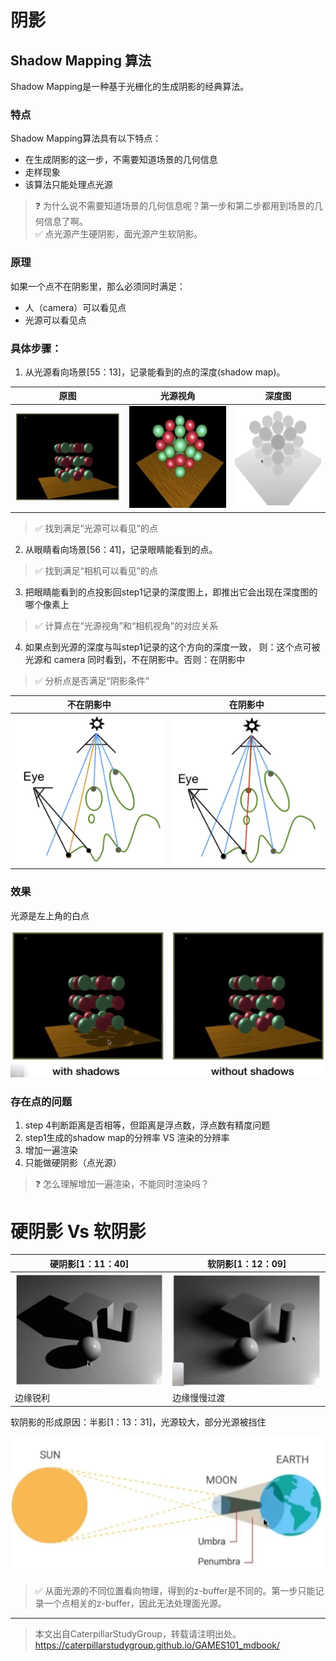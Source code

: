 # 阴影

## Shadow Mapping 算法

Shadow Mapping是一种基于光栅化的生成阴影的经典算法。

### 特点

Shadow Mapping算法具有以下特点：
- 在生成阴影的这一步，不需要知道场景的几何信息
- 走样现象
- 该算法只能处理点光源

> &#x2753; 为什么说不需要知道场景的几何信息呢？第一步和第二步都用到场景的几何信息了啊。  
> &#x2705; 点光源产生硬阴影，面光源产生软阴影。  
  
### 原理

如果一个点不在阴影里，那么必须同时满足：
- 人（camera）可以看见点
- 光源可以看见点

### 具体步骤：

1. 从光源看向场景[55：13]，记录能看到的点的深度(shadow map)。

|原图|光源视角|深度图|
|---|---|---|
|![](assets/77.PNG)|![](assets/78.PNG)|![](assets/79.PNG)|

> &#x2705; 找到满足“光源可以看见”的点  

2. 从眼睛看向场景[56：41]，记录眼睛能看到的点。
> &#x2705; 找到满足“相机可以看见”的点  

3. 把眼睛能看到的点投影回step1记录的深度图上，即推出它会出现在深度图的哪个像素上
> &#x2705; 计算点在“光源视角”和“相机视角”的对应关系  
  
4. 如果点到光源的深度与叫step1记录的这个方向的深度一致，
则：这个点可被光源和 camera 同时看到，不在阴影中。否则：在阴影中
> &#x2705; 分析点是否满足“阴影条件”

|不在阴影中|在阴影中|
|---|---|
|![](assets/74.PNG)|![](assets/75.PNG)|

### 效果

光源是左上角的白点  

![](assets/76.PNG)

### 存在点的问题

1. step 4判断距离是否相等，但距离是浮点数，浮点数有精度问题
2. step1生成的shadow map的分辨率 VS 渲染的分辨率
3. 增加一遍渲染
4. 只能做硬阴影（点光源）

> &#x2753; 怎么理解增加一遍渲染，不能同时渲染吗？  
 
# 硬阴影 Vs 软阴影

|硬阴影[1：11：40]|软阴影[1：12：09]|
|---|---|
|![](assets/80.PNG)|![](assets/81.PNG)|
|边缘锐利|边缘慢慢过渡|

软阴影的形成原因：半影[1：13：31]，光源较大，部分光源被挡住

![](assets/82.PNG)

> &#x2705; 从面光源的不同位置看向物理，得到的z-buffer是不同的。第一步只能记录一个点相关的z-buffer，因此无法处理面光源。  

--------------------

> 本文出自CaterpillarStudyGroup，转载请注明出处。  
> https://caterpillarstudygroup.github.io/GAMES101_mdbook/